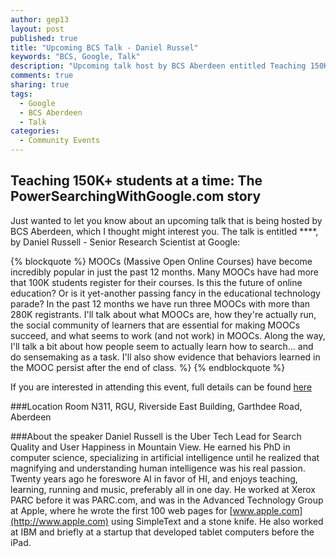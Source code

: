 ```yaml
---
author: gep13
layout: post
published: true
title: "Upcoming BCS Talk - Daniel Russel"
keywords: "BCS, Google, Talk"
description: "Upcoming talk host by BCS Aberdeen entitled Teaching 150K+ students at a time: The PowerSearchingWithGoogle.com story by Daniel Russel"
comments: true
sharing: true
tags: 
  - Google
  - BCS Aberdeen
  - Talk
categories: 
  - Community Events
---
```


## Teaching 150K+ students at a time: The PowerSearchingWithGoogle.com story

Just wanted to let you know about an upcoming talk that is being hosted by BCS Aberdeen, which I thought might interest you.  The talk is entitled ****, by Daniel Russell - Senior Research Scientist at Google:

{% blockquote %}
MOOCs (Massive Open Online Courses) have become incredibly popular in just the past 12 months. Many MOOCs have had more that 100K students register for their courses. Is this the future of online education? Or is it yet-another passing fancy in the educational technology parade? In the past 12 months we have run three MOOCs with more than 280K registrants. I'll talk about what MOOCs are, how they're actually run, the social community of learners that are essential for making MOOCs succeed, and what seems to work (and not work) in MOOCs. Along the way, I'll talk a bit about how people seem to actually learn how to search... and do sensemaking as a task. I'll also show evidence that behaviors learned in the MOOC persist after the end of class. %}
{% endblockquote %}

If you are interested in attending this event, full details can be found [here](http://aberdeen.bcs.org/events.php)

###Location
Room N311, RGU, Riverside East Building, Garthdee Road, Aberdeen

###About the speaker
Daniel Russell is the Uber Tech Lead for Search Quality and User Happiness in Mountain View. He earned his PhD in computer science, specializing in artificial intelligence until he realized that magnifying and understanding human intelligence was his real passion. Twenty years ago he foreswore AI in favor of HI, and enjoys teaching, learning, running and music, preferably all in one day. He worked at Xerox PARC before it was PARC.com, and was in the Advanced Technology Group at Apple, where he wrote the first 100 web pages for [www.apple.com](http://www.apple.com) using SimpleText and a stone knife. He also worked at IBM and briefly at a startup that developed tablet computers before the iPad.
